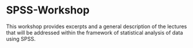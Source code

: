 # SPSS-Workshop

This workshop provides excerpts and a general description of the lectures that will be addressed within the framework of statistical analysis of data using SPSS.
